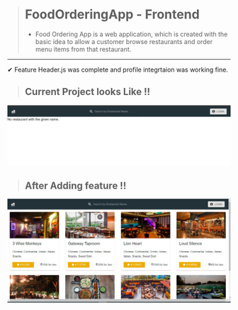 > # FoodOrderingApp - Frontend #
>  * Food Ordering App is a web application, which is created with the basic idea to allow a customer browse restaurants
>   and order menu items from that restaurant. 

<hr>
&#10004; Feature Header.js was complete and profile integrtaion was working fine.

> ## Current Project looks Like !!

![Headerjs](AfterHeaderJs.jpg)

> ## After Adding feature !!
![Homejs](AfterAddingHomeScreenXhr.jpg)
